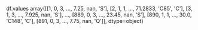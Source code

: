 df.values
array([[1, 0, 3, ..., 7.25, nan, 'S'],
       [2, 1, 1, ..., 71.2833, 'C85', 'C'],
       [3, 1, 3, ..., 7.925, nan, 'S'],
       ..., 
       [889, 0, 3, ..., 23.45, nan, 'S'],
       [890, 1, 1, ..., 30.0, 'C148', 'C'],
       [891, 0, 3, ..., 7.75, nan, 'Q']], dtype=object)

